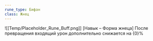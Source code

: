 ```yaml
---
rune_type: Бифан
class: Жнец
---
```

![[Temp/Placeholder_Rune_Buff.png]]
[Навык – Форма жнеца] После превращения входящий урон дополнительно снижается на {0}%
